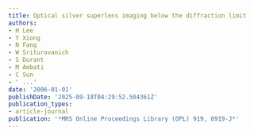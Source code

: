 ```yaml
---
title: Optical silver superlens imaging below the diffraction limit
authors:
- H Lee
- Y Xiong
- N Fang
- W Srituravanich
- S Durant
- M Ambati
- C Sun
- ' ...'
date: '2006-01-01'
publishDate: '2025-09-18T04:29:52.504361Z'
publication_types:
- article-journal
publication: '*MRS Online Proceedings Library (OPL) 919, 0919-J*'
---
```

